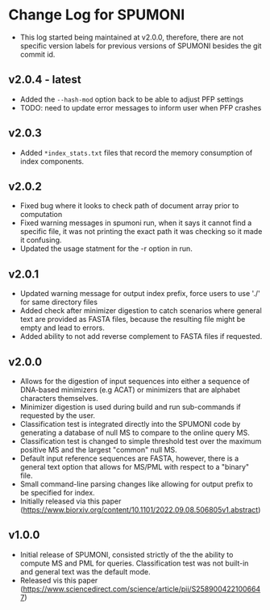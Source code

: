 # Change Log for SPUMONI

- This log started being maintained at v2.0.0, therefore, there are not specific version labels for previous versions of SPUMONI besides the git commit id.

## v2.0.4 - latest
- Added the `--hash-mod` option back to be able to adjust PFP settings
- TODO: need to update error messages to inform user when PFP crashes

## v2.0.3
- Added `*index_stats.txt` files that record the memory consumption of index components.

## v2.0.2
- Fixed bug where it looks to check path of document array prior to computation
- Fixed warning messages in spumoni run, when it says it cannot find a specific file, it was not printing the exact 
  path it was checking so it made it confusing.
- Updated the usage statment for the -r option in run.

## v2.0.1
- Updated warning message for output index prefix, force users to use './' for same directory files
- Added check after minimizer digestion to catch scenarios where general text are provided as FASTA files, because the resulting file might be empty and lead to errors.
- Added ability to not add reverse complement to FASTA files if requested.

## v2.0.0 
- Allows for the digestion of input sequences into either a sequence of DNA-based minimizers (e.g ACAT) or minimizers that are alphabet characters themselves.
- Minimizer digestion is used during build and run sub-commands if requested by the user.
- Classification test is integrated directly into the SPUMONI code by generating a database of null MS to compare to the online query MS.
- Classification test is changed to simple threshold test over the maximum positive MS and the largest "common" null MS.
- Default input reference sequences are FASTA, however, there is a general text option that allows for MS/PML with respect to a "binary" file.
- Small command-line parsing changes like allowing for output prefix to be specified for index.
- Initially released via this paper (https://www.biorxiv.org/content/10.1101/2022.09.08.506805v1.abstract)

## v1.0.0
- Initial release of SPUMONI, consisted strictly of the the ability to compute MS and PML for queries. Classification test was not built-in and general text was the default mode.
- Released vis this paper (https://www.sciencedirect.com/science/article/pii/S2589004221006647)